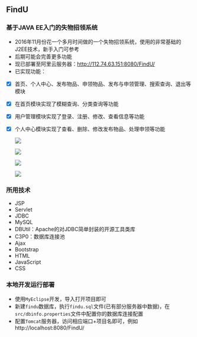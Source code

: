 ## FindU
### 基于JAVA EE入门的失物招领系统
- 2016年11月份花一个多月时间做的一个失物招领系统，使用的非常基础的J2EE技术，新手入门可参考
- 后期可能会完善更多功能
- 现已部署至阿里云服务器：http://112.74.63.151:8080/FindU/
- 已实现功能：

- [x] 首页、个人中心、发布物品、申领物品、发布与申领管理、搜索查询、退出等模块
- [x] 在首页模块实现了模糊查询、分类查询等功能
- [x] 用户管理模块实现了登录、注册、修改、查看信息等功能
- [x] 个人中心模块实现了查看、删除、修改发布物品、处理申领等功能

    
    ![](https://github.com/Exrick/Exrick/blob/master/pics/FindU/QQ%E6%88%AA%E5%9B%BE20170915164407.png)

    ![](https://github.com/Exrick/Exrick/blob/master/pics/FindU/QQ%E6%88%AA%E5%9B%BE20170915164458.png)

    ![](https://github.com/Exrick/Exrick/blob/master/pics/FindU/QQ%E6%88%AA%E5%9B%BE20170915164529.png)

    ![](https://github.com/Exrick/Exrick/blob/master/pics/FindU/QQ%E6%88%AA%E5%9B%BE20170915164628.png)
    
### 所用技术

- JSP
- Servlet
- JDBC
- MySQL
- DBUtil：Apache的对JDBC简单封装的开源工具类库
- C3P0：数据库连接池
- Ajax
- Bootstrap
- HTML
- JavaScript
- CSS

### 本地开发运行部署
- 使用`MyEclipse`开发，导入打开项目即可
- 新建`findu`数据库，执行`findu.sql`文件(已有部分服务器中数据)，在`src/dbinfo.properties`文件中配置你的数据库连接配置
- 配置`Tomcat`服务器，访问相应端口+项目名即可，例如 http://localhost:8080/FindU/